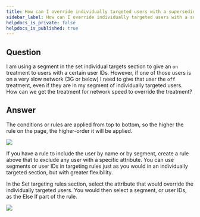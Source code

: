```yaml
---
title: How can I override individually targeted users with a superseding targeting rule?
sidebar_label: How can I override individually targeted users with a superseding targeting rule?
helpdocs_is_private: false
helpdocs_is_published: true
---
```


<p>
  <button hidden style={{borderRadius:'8px', border:'1px', fontFamily:'Courier New', fontWeight:'800', textAlign:'left'}}> help.split.io link: https://help.split.io/hc/en-us/articles/360016253331-How-can-I-override-individually-targeted-users-with-a-superseding-targeting-rule <br /> ✘ images still hosted on help.split.io </button>
</p>

## Question

I am using a segment in the set individual targets section to give an `on` treatment to users with a certain user IDs. However, if one of those users is on a very slow network (3G or below) I need to give that user the `off` treatment, even if they are in my segment of individually targeted users.  How can we get the treatment for network speed to override the treatment?

## Answer

The conditions or rules are applied from top to bottom, so the higher the rule on the page, the higher-order it will be applied.

![](https://help.split.io/hc/article_attachments/15734176780429)

If you have a rule to include the user by name or by segment, create a rule above that to exclude any user with a specific attribute.  You can use segments or user IDs in targeting rules just as you would in an individually targeted section, but with greater flexibility.

In the Set targeting rules section, select the attribute that would override the individually targeted  users.  You would then select a segment, or user IDs, as the Else If part of the rule.

![](https://help.split.io/hc/article_attachments/15734297213197)